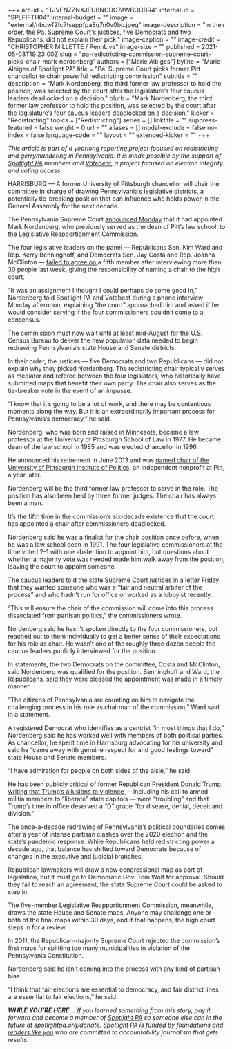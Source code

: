 +++
arc-id = "TJVFNZZNXJFUBNODG7AWBOOBR4"
internal-id = "SPLFIFTH04"
internal-budget = ""
image = "external/nbqwf2fc7tseppfpa8q7n0v0bc.jpeg"
image-description = "In their order, the Pa. Supreme Court's justices, five Democrats and two Republicans, did not explain their pick."
image-caption = ""
image-credit = "CHRISTOPHER MILLETTE / PennLive"
image-size = ""
published = 2021-05-03T19:23:00Z
slug = "pa-redistricting-commission-supreme-court-picks-chair-mark-nordenberg"
authors = ["Marie Albiges"]
byline = "Marie Albiges of Spotlight PA"
title = "Pa. Supreme Court picks former Pitt chancellor to chair powerful redistricting commission"
subtitle = ""
description = "Mark Nordenberg, the third former law professor to hold the position, was selected by the court after the legislature’s four caucus leaders deadlocked on a decision."
blurb = "Mark Nordenberg, the third former law professor to hold the position, was selected by the court after the legislature’s four caucus leaders deadlocked on a decision."
kicker = "Redistricting"
topics = ["Redistricting"]
series = []
linktitle = ""
suppress-featured = false
weight = 0
url = ""
aliases = []
modal-exclude = false
no-index = false
language-code = ""
layout = ""
extended-kicker = ""
+++

<i>This article is part of a yearlong reporting project focused on redistricting and gerrymandering in Pennsylvania. It is made possible by the support of </i><a href="https://www.spotlightpa.org/"><i>Spotlight PA</i></a><i> members and </i><a href="https://votebeat.org/"><i>Votebeat</i></a><i>, a project focused on election integrity and voting access.</i>

HARRISBURG — A former University of Pittsburgh chancellor will chair the committee in charge of drawing Pennsylvania’s legislative districts, a potentially tie-breaking position that can influence who holds power in the General Assembly for the next decade.

The Pennsylvania Supreme Court <a href="http://www.pacourts.us/assets/opinions/Supreme/out/Order%20Entered%20-%20104765239134335172.pdf?cb=1">announced Monday</a> that it had appointed Mark Nordenberg, who previously served as the dean of Pitt’s law school, to the Legislative Reapportionment Commission.

The four legislative leaders on the panel — Republicans Sen. Kim Ward and Rep. Kerry Benninghoff, and Democrats Sen. Jay Costa and Rep. Joanna McClinton — <a href="https://www.spotlightpa.org/news/2021/04/pa-supreme-court-redistricting-chair-democrats-republicans-agreement/">failed to agree on </a>a fifth member after interviewing more than 30 people last week, giving the responsibility of naming a chair to the high court.

<script src="https://www.spotlightpa.org/embed.js" async></script><div data-spl-embed-version="1" data-spl-src="https://www.spotlightpa.org/embeds/newsletter/"></div>

“It was an assignment I thought I could perhaps do some good in,” Nordenberg told Spotlight PA and Votebeat during a phone interview Monday afternoon, explaining “the court” approached him and asked if he would consider serving if the four commissioners couldn’t come to a consensus.

The commission must now wait until at least mid-August for the U.S. Census Bureau to deliver the new population data needed to begin redrawing Pennsylvania’s state House and Senate districts.

In their order, the justices — five Democrats and two Republicans — did not explain why they picked Nordenberg. The redistricting chair typically serves as mediator and referee between the four legislators, who historically have submitted maps that benefit their own party. The chair also serves as the tie-breaker vote in the event of an impasse.

“I know that it’s going to be a lot of work, and there may be contentious moments along the way. But it is an extraordinarily important process for Pennsylvania’s democracy,” he said.

Nordenberg, who was born and raised in Minnesota, became a law professor at the University of Pittsburgh School of Law in 1977. He became dean of the law school in 1985 and was elected chancellor in 1996.

He announced his retirement in June 2013 and was <a href="https://archive.triblive.com/news/nordenberg-to-chair-pitts-institute-of-politics/">named chair of the University of Pittsburgh Institute of Politics</a>, an independent nonprofit at Pitt, a year later.

Nordenberg will be the third former law professor to serve in the role. The position has also been held by three former judges. The chair has always been a man.

It’s the fifth time in the commission’s six-decade existence that the court has appointed a chair after commissioners deadlocked.

Nordenberg said he was a finalist for the chair position once before, when he was a law school dean in 1991. The four legislative commissioners at the time voted 2-1 with one abstention to appoint him, but questions about whether a majority vote was needed made him walk away from the position, leaving the court to appoint someone.

The caucus leaders told the state Supreme Court justices in a letter Friday that they wanted someone who was a “fair and neutral arbiter of the process” and who hadn’t run for office or worked as a lobbyist recently.

“This will ensure the chair of the commission will come into this process dissociated from partisan politics,” the commissioners wrote.

Nordenberg said he hasn’t spoken directly to the four commissioners, but reached out to them individually to get a better sense of their expectations for his role as chair. He wasn’t one of the roughly three dozen people the caucus leaders publicly interviewed for the position.

In statements, the two Democrats on the committee, Costa and McClinton, said Nordenberg was qualified for the position. Benninghoff and Ward, the Republicans, said they were pleased the appointment was made in a timely manner.

“The citizens of Pennsylvania are counting on him to navigate the challenging process in his role as chairman of the commission,” Ward said in a statement.

A registered Democrat who identifies as a centrist “in most things that I do,” Nordenberg said he has worked well with members of both political parties. As chancellor, he spent time in Harrisburg advocating for his university and said he “came away with genuine respect for and good feelings toward” state House and Senate members.

“I have admiration for people on both sides of the aisle,” he said.

He has been publicly critical of former Republican President Donald Trump, <a href="https://www.post-gazette.com/opinion/Op-Ed/2020/10/31/Mark-Nordenberg-Grading-the-president-s-performance/stories/202010310011">writing that Trump’s allusions to violence </a>— including his call to armed militia members to “liberate” state capitols — were “troubling” and that Trump’s time in office deserved a “D” grade “for disease, denial, deceit and division.”

The once-a-decade redrawing of Pennsylvania’s political boundaries comes after a year of intense partisan clashes over the 2020 election and the state’s pandemic response. While Republicans held redistricting power a decade ago, that balance has shifted toward Democrats because of changes in the executive and judicial branches.

<script src="https://www.spotlightpa.org/embed.js" async></script><div data-spl-embed-version="1" data-spl-src="https://www.spotlightpa.org/embeds/donate/?teaser_text=If%20you%20learned%20something%2C%20pay%20it%20forward%20and%20become%20a%20member%20of%20Spotlight%20PA%20so%20someone%20else%20can%20in%20the%20future.%20%3Cb%3EFor%20a%20limited%20time%20only%2C%20all%20contributions%20will%20be%20matched%20dollar-for-dollar%20up%20to%20%2415%2C000.%3C%2Fb%3E"></div>

Republican lawmakers will draw a new congressional map as part of legislation, but it must go to Democratic Gov. Tom Wolf for approval. Should they fail to reach an agreement, the state Supreme Court could be asked to step in.

The five-member Legislative Reapportionment Commission, meanwhile, draws the state House and Senate maps. Anyone may challenge one or both of the final maps within 30 days, and if that happens, the high court steps in for a review.

In 2011, the Republican-majority Supreme Court rejected the commission’s first maps for splitting too many municipalities in violation of the Pennsylvania Constitution.

Nordenberg said he isn’t coming into the process with any kind of partisan bias.

“I think that fair elections are essential to democracy, and fair district lines are essential to fair elections,” he said.

<i><b>WHILE YOU’RE HERE...</b></i><i> If you learned something from this story, pay it forward and become a member of </i><a href="https://www.spotlightpa.org/"><i>Spotlight PA</i></a><i> so someone else can in the future at </i><a href="http://spotlightpa.org/donate"><i>spotlightpa.org/donate</i></a><i>. Spotlight PA is funded by</i><a href="https://www.spotlightpa.org/support"><i> foundations</i></a><i> </i><a href="https://www.spotlightpa.org/support"><i>and readers like you</i></a><i> who are committed to accountability journalism that gets results.</i>

